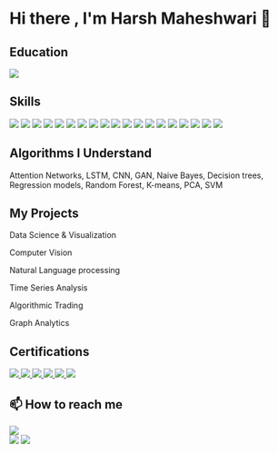 # Hi there , I'm Harsh Maheshwari 👋

## Education
<img src="https://img.shields.io/badge/Indian Institute of Technology Bombay-Bachelors in Chemical Engineering-%231572B6.svg?&style=for-the-badge&logoColor=white">

## Skills
<img src="https://img.shields.io/badge/Keras-%23D00000.svg?&style=for-the-badge&logo=Keras&logoColor=white" /> <img src="https://img.shields.io/badge/PyTorch-%23EE4C2C.svg?&style=for-the-badge&logo=Pytorch&logoColor=white" /> <img src="https://img.shields.io/badge/TensorFlow-%23FF6F00.svg?&style=for-the-badge&logo=TensorFlow&logoColor=white" /> <img src="https://img.shields.io/badge/python-%233776AB.svg?&style=for-the-badge&logo=python&logoColor=white" /> <img src="https://img.shields.io/badge/r%20-%23276DC3.svg?&style=for-the-badge&logo=r&logoColor=white"/> <img src="https://img.shields.io/badge/c++%20-%2300599C.svg?&style=for-the-badge&logo=c%2B%2B&logoColor=white"/> <img src="https://img.shields.io/badge/django%20-%23092E20.svg?&style=for-the-badge&logo=django&logoColor=white"/> <img src="https://img.shields.io/badge/flask%20-%23000.svg?&style=for-the-badge&logo=flask&logoColor=white"/> <img src="https://img.shields.io/badge/mysql-%2300000f.svg?&style=for-the-badge&logo=mysql&logoColor=white"/> <img src="https://img.shields.io/badge/postgres-%23316192.svg?&style=for-the-badge&logo=postgresql&logoColor=white"/> <img src="https://img.shields.io/badge/MongoDB-%234ea94b.svg?&style=for-the-badge&logo=mongodb&logoColor=white"/> <img src="https://img.shields.io/badge/sqlite-%2307405e.svg?&style=for-the-badge&logo=sqlite&logoColor=white"/> <img src="https://img.shields.io/badge/html5%20-%23E34F26.svg?&style=for-the-badge&logo=html5&logoColor=white"/> <img src="https://img.shields.io/badge/css3%20-%231572B6.svg?&style=for-the-badge&logo=css3&logoColor=white"/> <img src="https://img.shields.io/badge/bootstrap%20-%23563D7C.svg?&style=for-the-badge&logo=bootstrap&logoColor=white"/> <img src="https://img.shields.io/badge/Kubernetes-%23326CE5.svg?&style=for-the-badge&logo=Kubernetes&logoColor=white" />  <img src="https://img.shields.io/badge/Docker-%232496ED.svg?&style=for-the-badge&logo=Docker&logoColor=white" /> <img src="https://img.shields.io/badge/Mathworks-%230076A8.svg?&style=for-the-badge&logo=Mathworks&logoColor=white" /> <img src="https://img.shields.io/badge/Apache Spark-%23E25A1C.svg?&style=for-the-badge&logo=Apache%20Spark&logoColor=white" />

## Algorithms I Understand
Attention Networks, LSTM, CNN, GAN, Naive Bayes, Decision trees, Regression models,
Random Forest, K-means, PCA, SVM

## My Projects

Data Science & Visualization

Computer Vision

Natural Language processing

Time Series Analysis

Algorithmic Trading

Graph Analytics

## Certifications

<a href="https://drive.google.com/file/d/1un6FJLIffG3IOfc-Rr2u-ecUf3HxyDPj/view?usp=sharing"> <img src="https://img.shields.io/badge/Google Analytics Individual Qualification-%23E37400.svg?&style=for-the-badge&logo=Google%20Analytics&logoColor=white" /> </a> <a href="https://drive.google.com/file/d/1cQ2VzBw3dEXZSL7A4dM5bjyUWuaH-VSh/view?usp=sharing"> <img src="https://img.shields.io/badge/Eckovation-Big Data Certification-%230077B5.svg?&style=for-the-badge&logoColor=white" /> </a> <a href="https://drive.google.com/file/d/1IVJUKzSn1VqxtfYfe_dOYVMAxs2ik44V/view?usp=sharing"> <img src="https://img.shields.io/badge/Johns Hopkins University Coursera-Data Scientist’s Toolbox-%232A73CC.svg?&style=for-the-badge&logo=Coursera&logoColor=white" /> </a> <a href="https://drive.google.com/file/d/1PO7-B9qobwVzYrj_WwGhyn42KMaFDR8C/view?usp=sharing"> <img src="https://img.shields.io/badge/Johns Hopkins University Coursera-R Programming-%232A73CC.svg?&style=for-the-badge&logo=Coursera&logoColor=white" /> </a> <a href="https://drive.google.com/file/d/1hwSyDdxM_4-SWb26L8hXlPf4eCfR2hbm/view?usp=sharing"> <img src="https://img.shields.io/badge/Johns Hopkins University Coursera-Getting & Cleaning Data-%232A73CC.svg?&style=for-the-badge&logo=Coursera&logoColor=white" /> </a> <a href="https://drive.google.com/file/d/1vJg6XBqL3DEf1ok6XiTUpiqX8FzxgZuB/view?usp=sharing"> <img src="https://img.shields.io/badge/Johns Hopkins University Coursera-Exploratory Data Analysis-%232A73CC.svg?&style=for-the-badge&logo=Coursera&logoColor=white" /> </a>

## 📫 How to reach me
<a href="mailto:harshmaheshwari3110@gmail.com"><img src="https://img.shields.io/badge/harshmaheshwari3110@gmail.com-%23D14836.svg?&style=for-the-badge&logo=gmail&logoColor=white" href="harshmaheshwari3110@gmail.com"></a>\
<a href="https://www.linkedin.com/in/Harsh-Maheshwari/"><img src="https://img.shields.io/badge/Harsh Maheshwari-%230077B5.svg?&style=for-the-badge&logo=linkedin&logoColor=white" ></a>
<a  href="https://medium.com/@harshmaheshwari3110"><img src="https://img.shields.io/badge/@harshmaheshwari3110-%2312100E.svg?&style=for-the-badge&logo=medium&logoColor=white"></a>
